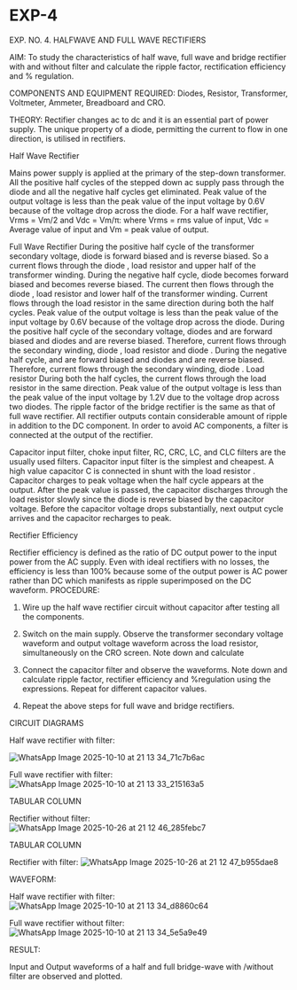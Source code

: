 # EXP-4
EXP. NO. 4. 		HALFWAVE  AND FULL WAVE  RECTIFIERS

AIM: To study the characteristics of half wave, full wave and bridge rectifier with and without filter and calculate the ripple factor, rectification efficiency and % regulation.

COMPONENTS  AND  EQUIPMENT  REQUIRED:  Diodes,  Resistor,  Transformer,  Voltmeter, Ammeter, Breadboard and CRO.

THEORY: Rectifier changes ac to dc and it is an essential part of power supply. The unique property of a diode, permitting the current to flow in one direction, is utilised in rectifiers.

Half Wave Rectifier


Mains power supply is applied at the primary of the step-down transformer. All the positive half cycles of the stepped down ac supply pass through the diode and all the negative half cycles get eliminated. Peak value of the output voltage is less than the peak value of the input voltage by 0.6V because of the voltage drop across the diode.
For a half wave rectifier, Vrms = Vm/2 and Vdc = Vm/π: where Vrms = rms value of input, Vdc = Average value of input and Vm = peak value of output.


Full Wave Rectifier
During the positive half cycle of the transformer secondary voltage, diode     is forward biased and      is reverse biased. So a current flows through the diode     , load resistor      and upper half of the transformer  winding.  During  the  negative  half  cycle,  diode       becomes  forward  biased  and becomes reverse biased. The current then flows through the diode     , load resistor      and lower half of the transformer winding. Current flows through the load resistor in the same direction during both the half cycles. Peak value of the output voltage is less than the peak value of the input voltage by 0.6V
because of the voltage drop across the diode.
During the positive half cycle of the secondary voltage, diodes      and      are forward biased and diodes and      are reverse biased. Therefore, current flows through the secondary winding, diode     , load resistor
and diode     . During the negative half cycle,      and      are forward biased and diodes      and      are reverse biased. Therefore, current flows through the secondary winding, diode     . Load resistor       During both the half cycles, the current flows through the load resistor in the same direction. Peak value of the output voltage is less than the peak value of the input voltage by 1.2V due to the voltage drop across two diodes. The ripple factor of the bridge rectifier is the same as that of full wave rectifier.
All rectifier outputs contain considerable amount of ripple in addition to the DC component. In order to avoid AC components, a filter is connected at the output of the rectifier.

Capacitor input filter, choke input filter, RC, CRC, LC, and CLC filters are the usually used filters. Capacitor input filter is the simplest and cheapest. A high value capacitor C is connected in shunt with the load resistor     . Capacitor charges to peak voltage      when the half cycle appears at the output. After the peak value is passed, the capacitor discharges through the load resistor slowly since the diode is reverse biased by the capacitor voltage. Before the capacitor voltage drops substantially, next output cycle arrives and the capacitor recharges to peak.

Rectifier Efficiency

Rectifier efficiency is defined as the ratio of DC output power to the input power from the AC supply. Even with ideal rectifiers with no losses, the efficiency is less than 100% because some of the output power is AC power rather than DC which manifests as ripple superimposed on the DC waveform.
PROCEDURE:

1.   Wire up the half wave rectifier circuit without capacitor after testing all the components.

2.   Switch on the main supply. Observe the transformer secondary voltage waveform and output voltage waveform across the load resistor, simultaneously on the CRO screen. Note down       and calculate
3.   Connect the capacitor filter and observe the waveforms. Note down and calculate ripple factor, rectifier efficiency and %regulation using the expressions. Repeat for different capacitor values.
4.   Repeat the above steps for full wave and bridge rectifiers.

CIRCUIT DIAGRAMS

Half wave rectifier with filter:

![WhatsApp Image 2025-10-10 at 21 13 34_71c7b6ac](https://github.com/user-attachments/assets/9c86c462-d37f-442c-85f7-593e5b339cbd)

Full wave rectifier with filter:
![WhatsApp Image 2025-10-10 at 21 13 33_215163a5](https://github.com/user-attachments/assets/3ba20d50-c447-4b0a-956c-121b61037794)

TABULAR COLUMN

Rectifier without filter:
![WhatsApp Image 2025-10-26 at 21 12 46_285febc7](https://github.com/user-attachments/assets/4398bade-ac47-438e-ba82-a92e92ee69d4)

TABULAR COLUMN

Rectifier with filter:
![WhatsApp Image 2025-10-26 at 21 12 47_b955dae8](https://github.com/user-attachments/assets/5806f58f-74b7-435f-b550-f7e0e53c449c)

WAVEFORM:

Half wave rectifier with filter:
![WhatsApp Image 2025-10-10 at 21 13 34_d8860c64](https://github.com/user-attachments/assets/8b6bba29-7319-45bc-99f2-64395086d736)


Full wave rectifier without filter:
![WhatsApp Image 2025-10-10 at 21 13 34_5e5a9e49](https://github.com/user-attachments/assets/b5e37dc1-c4f1-4eab-9c43-762a73908897)



RESULT:

Input and Output waveforms of a half and full bridge-wave with /without filter are observed and plotted.
